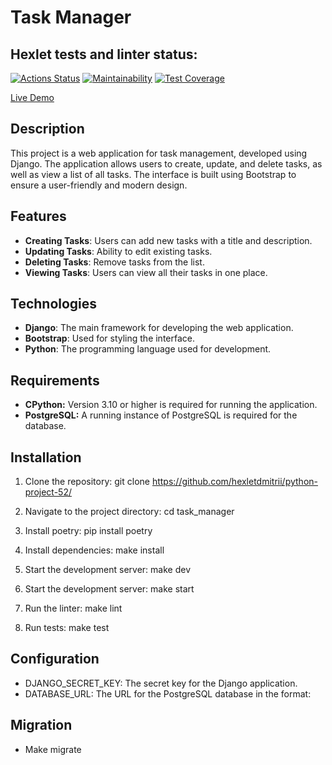 # Task Manager

## Hexlet tests and linter status:
[![Actions Status](https://github.com/hexletdmitrii/python-project-52/actions/workflows/hexlet-check.yml/badge.svg)](https://github.com/hexletdmitrii/python-project-52/actions)
[![Maintainability](https://api.codeclimate.com/v1/badges/9c2840692547e0af1b71/maintainability)](https://codeclimate.com/github/hexletdmitrii/python-project-52/maintainability)
[![Test Coverage](https://api.codeclimate.com/v1/badges/9c2840692547e0af1b71/test_coverage)](https://codeclimate.com/github/hexletdmitrii/python-project-52/test_coverage)

[Live Demo](https://python-project-52-7j3i.onrender.com/)

## Description

This project is a web application for task management, developed using Django. The application allows users to create, update, and delete tasks, as well as view a list of all tasks. The interface is built using Bootstrap to ensure a user-friendly and modern design.

## Features

- **Creating Tasks**: Users can add new tasks with a title and description.
- **Updating Tasks**: Ability to edit existing tasks.
- **Deleting Tasks**: Remove tasks from the list.
- **Viewing Tasks**: Users can view all their tasks in one place.

## Technologies

- **Django**: The main framework for developing the web application.
- **Bootstrap**: Used for styling the interface.
- **Python**: The programming language used for development.

## Requirements

- **CPython:** Version 3.10 or higher is required for running the application.
- **PostgreSQL:** A running instance of PostgreSQL is required for the database.

## Installation

1. Clone the repository:
    git clone https://github.com/hexletdmitrii/python-project-52/

2. Navigate to the project directory:
    cd task_manager

3. Install poetry:
    pip install poetry

4. Install dependencies:
    make install

5. Start the development server:
    make dev

6. Start the development server:
    make start

7. Run the linter:
    make lint

8. Run tests:
    make test


## Configuration
- DJANGO_SECRET_KEY: The secret key for the Django application.
- DATABASE_URL: The URL for the PostgreSQL database in the format:

## Migration
- Make migrate
